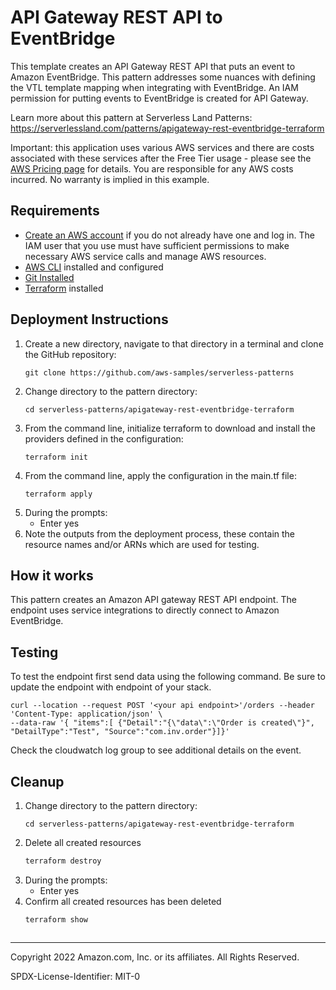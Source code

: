 # API Gateway REST API to EventBridge

This template creates an API Gateway REST API that puts an event to Amazon EventBridge. This pattern addresses some nuances with defining the VTL template mapping when integrating with EventBridge. An IAM permission for putting events to EventBridge is created for API Gateway.

Learn more about this pattern at Serverless Land Patterns: https://serverlessland.com/patterns/apigateway-rest-eventbridge-terraform

Important: this application uses various AWS services and there are costs associated with these services after the Free Tier usage - please see the [AWS Pricing page](https://aws.amazon.com/pricing/) for details. You are responsible for any AWS costs incurred. No warranty is implied in this example.

## Requirements

* [Create an AWS account](https://portal.aws.amazon.com/gp/aws/developer/registration/index.html) if you do not already have one and log in. The IAM user that you use must have sufficient permissions to make necessary AWS service calls and manage AWS resources.
* [AWS CLI](https://docs.aws.amazon.com/cli/latest/userguide/install-cliv2.html) installed and configured
* [Git Installed](https://git-scm.com/book/en/v2/Getting-Started-Installing-Git)
* [Terraform](https://learn.hashicorp.com/tutorials/terraform/install-cli?in=terraform/aws-get-started) installed

## Deployment Instructions

1. Create a new directory, navigate to that directory in a terminal and clone the GitHub repository:
    ``` 
    git clone https://github.com/aws-samples/serverless-patterns
    ```
1. Change directory to the pattern directory:
    ```
    cd serverless-patterns/apigateway-rest-eventbridge-terraform
    ```
1. From the command line, initialize terraform to download and install the providers defined in the configuration:
    ```
    terraform init
    ```
1. From the command line, apply the configuration in the main.tf file:
    ```
    terraform apply
    ```
1. During the prompts:
    * Enter yes
1. Note the outputs from the deployment process, these contain the resource names and/or ARNs which are used for testing.

## How it works

This pattern creates an Amazon API gateway REST API endpoint. The endpoint uses service integrations to directly connect to Amazon EventBridge.

## Testing

To test the endpoint first send data using the following command. Be sure to update the endpoint with endpoint of your stack.

```
curl --location --request POST '<your api endpoint>'/orders --header 'Content-Type: application/json' \
--data-raw '{ "items":[ {"Detail":"{\"data\":\"Order is created\"}", "DetailType":"Test", "Source":"com.inv.order"}]}'
```
Check the cloudwatch log group to see additional details on the event.

## Cleanup
 
1. Change directory to the pattern directory:
    ```
    cd serverless-patterns/apigateway-rest-eventbridge-terraform
    ```
1. Delete all created resources
    ```bash
    terraform destroy
    ```
1. During the prompts:
    * Enter yes
1. Confirm all created resources has been deleted
    ```bash
    terraform show
    ```
    ```
----
Copyright 2022 Amazon.com, Inc. or its affiliates. All Rights Reserved.

SPDX-License-Identifier: MIT-0
